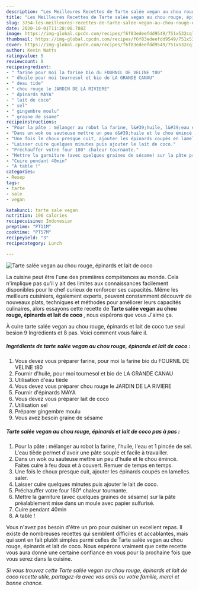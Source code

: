 ```yaml
---
description: "Les Meilleures Recettes de Tarte salée vegan au chou rouge, épinards et lait de coco"
title: "Les Meilleures Recettes de Tarte salée vegan au chou rouge, épinards et lait de coco"
slug: 3754-les-meilleures-recettes-de-tarte-salee-vegan-au-chou-rouge-epinards-et-lait-de-coco
date: 2020-10-01T11:28:00.788Z
image: https://img-global.cpcdn.com/recipes/f6f83edeefdd9549/751x532cq70/tarte-salee-vegan-au-chou-rouge-epinards-et-lait-de-coco-photo-principale-de-la-recette.jpg
thumbnail: https://img-global.cpcdn.com/recipes/f6f83edeefdd9549/751x532cq70/tarte-salee-vegan-au-chou-rouge-epinards-et-lait-de-coco-photo-principale-de-la-recette.jpg
cover: https://img-global.cpcdn.com/recipes/f6f83edeefdd9549/751x532cq70/tarte-salee-vegan-au-chou-rouge-epinards-et-lait-de-coco-photo-principale-de-la-recette.jpg
author: Kevin Watts
ratingvalue: 5
reviewcount: 8
recipeingredient:
- " farine pour moi la farine bio du FOURNIL DE VELINE t80"
- " dhuile pour moi tournesol et bio de LA GRANDE CANAU"
- " deau tide"
- " chou rouge le JARDIN DE LA RIVIERE"
- " dpinards MAYA"
- " lait de coco"
- " sel"
- " gingembre moulu"
- " graine de ssame"
recipeinstructions:
- "Pour la pâte : mélanger au robot la farine, l&#39;huile, l&#39;eau et 1 pincée de sel. L&#39;eau tiède permet d&#39;avoir une pâte souple et facile à travailler."
- "Dans un wok ou sauteuse mettre un peu d&#39;huile et le chou émincé. Faites cuire à feu doux et à couvert. Remuer de temps en temps."
- "Une fois le choux presque cuit, ajouter les épinards coupés en lamelles. saler."
- "Laisser cuire quelques minutes puis ajouter le lait de coco."
- "Préchauffer votre four 180° chaleur tournante."
- "Mettre la garniture (avec quelques graines de sésame) sur la pâte préalablement mise dans un moule avec papier sulfurisé."
- "Cuire pendant 40min"
- "A table !"
categories:
- Resep
tags:
- tarte
- sale
- vegan

katakunci: tarte sale vegan 
nutrition: 196 calories
recipecuisine: Indonesian
preptime: "PT11M"
cooktime: "PT57M"
recipeyield: "3"
recipecategory: Lunch

---
```



![Tarte salée vegan au chou rouge, épinards et lait de coco](https://img-global.cpcdn.com/recipes/f6f83edeefdd9549/751x532cq70/tarte-salee-vegan-au-chou-rouge-epinards-et-lait-de-coco-photo-principale-de-la-recette.jpg)

La cuisine peut être l'une des premières compétences au monde. Cela n'implique pas qu'il y ait des limites aux connaissances facilement disponibles pour le chef curieux de renforcer ses capacités. Même les meilleurs cuisiniers, également experts, peuvent constamment découvrir de nouveaux plats, techniques et méthodes pour améliorer leurs capacités culinaires, alors essayons cette recette de <strong> Tarte salée vegan au chou rouge, épinards et lait de coco </strong>, nous espérons que vous J'aime ça.

<!--inarticleads1-->

À cuire tarte salée vegan au chou rouge, épinards et lait de coco tue seul besion 9 Ingrédients et 8 pas. Voici comment vous faire il.

##### Ingrédients de tarte salée vegan au chou rouge, épinards et lait de coco :

1. Vous devez vous préparer  farine, pour moi la farine bio du FOURNIL DE VELINE t80
1. Fournir  d&#39;huile, pour moi tournesol et bio de LA GRANDE CANAU
1. Utilisation  d&#39;eau tiède
1. Vous devez vous préparer  chou rouge le JARDIN DE LA RIVIERE
1. Fournir  d&#39;épinards MAYA
1. Vous devez vous préparer  lait de coco
1. Utilisation  sel
1. Préparer  gingembre moulu
1. Vous avez besoin  graine de sésame




<!--inarticleads2-->

##### Tarte salée vegan au chou rouge, épinards et lait de coco pas à pas :

1. Pour la pâte : mélanger au robot la farine, l&#39;huile, l&#39;eau et 1 pincée de sel. L&#39;eau tiède permet d&#39;avoir une pâte souple et facile à travailler.
1. Dans un wok ou sauteuse mettre un peu d&#39;huile et le chou émincé. Faites cuire à feu doux et à couvert. Remuer de temps en temps.
1. Une fois le choux presque cuit, ajouter les épinards coupés en lamelles. saler.
1. Laisser cuire quelques minutes puis ajouter le lait de coco.
1. Préchauffer votre four 180° chaleur tournante.
1. Mettre la garniture (avec quelques graines de sésame) sur la pâte préalablement mise dans un moule avec papier sulfurisé.
1. Cuire pendant 40min
1. A table !




<!--inarticleads1-->

<p>
Vous n'avez pas besoin d'être un pro pour cuisiner un excellent repas. Il existe de nombreuses recettes qui semblent difficiles et accablantes, mais qui sont en fait plutôt simples parmi celles de Tarte salée vegan au chou rouge, épinards et lait de coco. Nous espérons vraiment que cette recette vous aura donné une certaine confiance en vous pour la prochaine fois que vous serez dans la cuisine.
</p>

<p>
<i>Si vous trouvez cette Tarte salée vegan au chou rouge, épinards et lait de coco recette utile, partagez-la avec vos amis ou votre famille, merci et bonne chance.</i>
</p>
